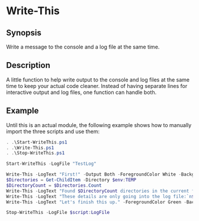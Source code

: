 # Write-This

## Synopsis

Write a message to the console and a log file at the same time.

## Description

A little function to help write output to the console and log files at the same time to keep your actual code cleaner. Instead of having separate lines for interactive output and log files, one function can handle both.

## Example

Until this is an actual module, the following example shows how to manually import the three scripts and use them:

```powershell
. .\Start-WriteThis.ps1
. .\Write-This.ps1
. .\Stop-WriteThis.ps1

Start-WriteThis -LogFile "TestLog"

Write-This -LogText "First!" -Output Both -ForegroundColor White -BackgroundColor DarkBlue
$Directories = Get-ChildItem -Directory $env:TEMP
$DirectoryCount = $Directories.Count
Write-This -LogText "Found $DirectoryCount directories in the current folder." -Output Both
Write-This -LogText "These details are only going into the log file:`n$Directories" -Output LogOnly
Write-This -LogText "Let's finish this up." -ForegroundColor Green -BackgroundColor Black

Stop-WriteThis -LogFile $script:LogFile
```
